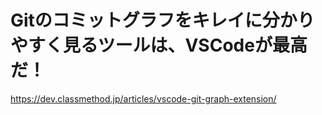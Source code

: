 # Gitのコミットグラフをキレイに分かりやすく見るツールは、VSCodeが最高だ！
https://dev.classmethod.jp/articles/vscode-git-graph-extension/

